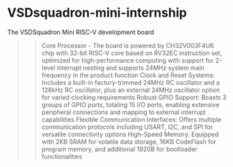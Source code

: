 # VSDsquadron-mini-internship
The VSDSquadron Mini RISC-V development board 
>> Core Processor - The board is powered by CH32V003F4U6 chip with 32-bit RISC-V core based on RV32EC instruction set, optimized for high-performance computing with support for 2-level interrupt nesting and supports 24MHz system main frequency in the product function
>>  Clock and Reset Systems: Includes a built-in factory-trimmed 24MHz RC oscillator and a 128kHz RC oscillator, plus an external 24MHz oscillator option for varied clocking requirements
>> Robust GPIO Support: Boasts 3 groups of GPIO ports, totaling 15 I/O ports, enabling extensive peripheral connections and mapping to external interrupt capabilities
>> Flexible Communication Interfaces: Offers multiple communication protocols including USART, I2C, and SPI for versatile connectivity options
>> High-Speed Memory: Equipped with 2KB SRAM for volatile data storage, 16KB CodeFlash for program memory, and additional 1920B for bootloader functionalities
